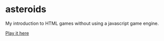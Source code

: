 # asteroids
My introduction to HTML games without using a javascript game engine.

[Play it here](https://bsteller.github.io/asteroids/)